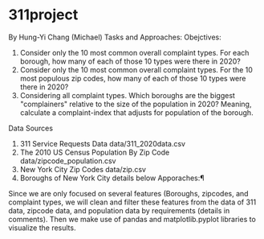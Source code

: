 # 311project

By Hung-Yi Chang (Michael)
Tasks and Approaches:
Obejctives:

1. Consider only the 10 most common overall complaint types. For each borough, how many of each of those 10 types were there in 2020?
2. Consider only the 10 most common overall complaint types. For the 10 most populous zip codes, how many of each of those 10 types were there in 2020?
3. Considering all complaint types. Which boroughs are the biggest "complainers" relative to the size of the population in 2020? Meaning, calculate a complaint-index that adjusts for population of the borough.

Data Sources

1. 311 Service Requests Data data/311_2020data.csv
2. The 2010 US Census Population By Zip Code data/zipcode_population.csv
3. New York City Zip Codes data/zip.csv
4. Boroughs of New York City details below
Apporaches:¶

Since we are only focused on several features (Boroughs, zipcodes, and complaint types, we will clean and filter these features from the data of 311 data, zipcode data, and population data by requirements (details in comments). Then we make use of pandas and matplotlib.pyplot libraries to visualize the results.